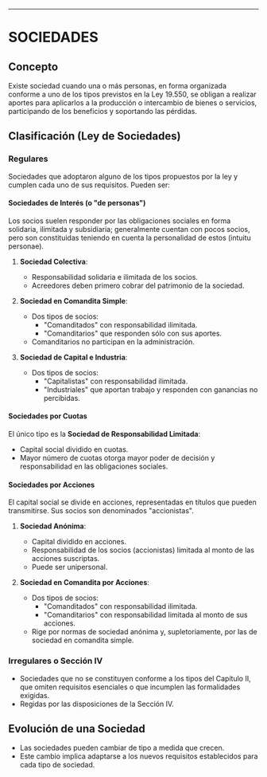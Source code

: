 
---

# SOCIEDADES

## Concepto
Existe sociedad cuando una o más personas, en forma organizada conforme a uno de los tipos previstos en la Ley 19.550, se obligan a realizar aportes para aplicarlos a la producción o intercambio de bienes o servicios, participando de los beneficios y soportando las pérdidas.

## Clasificación (Ley de Sociedades)

### Regulares
Sociedades que adoptaron alguno de los tipos propuestos por la ley y cumplen cada uno de sus requisitos. Pueden ser:

#### Sociedades de Interés (o "de personas")
Los socios suelen responder por las obligaciones sociales en forma solidaria, ilimitada y subsidiaria; generalmente cuentan con pocos socios, pero son constituidas teniendo en cuenta la personalidad de estos (intuitu personae).

1. **Sociedad Colectiva**: 
   - Responsabilidad solidaria e ilimitada de los socios.
   - Acreedores deben primero cobrar del patrimonio de la sociedad.

2. **Sociedad en Comandita Simple**: 
   - Dos tipos de socios: 
     - "Comanditados" con responsabilidad ilimitada.
     - "Comanditarios" que responden sólo con sus aportes.
   - Comanditarios no participan en la administración.

3. **Sociedad de Capital e Industria**: 
   - Dos tipos de socios: 
     - "Capitalistas" con responsabilidad ilimitada.
     - "Industriales" que aportan trabajo y responden con ganancias no percibidas.

#### Sociedades por Cuotas
El único tipo es la **Sociedad de Responsabilidad Limitada**:
- Capital social dividido en cuotas.
- Mayor número de cuotas otorga mayor poder de decisión y responsabilidad en las obligaciones sociales.

#### Sociedades por Acciones
El capital social se divide en acciones, representadas en títulos que pueden transmitirse. Sus socios son denominados "accionistas".

1. **Sociedad Anónima**: 
   - Capital dividido en acciones.
   - Responsabilidad de los socios (accionistas) limitada al monto de las acciones suscriptas.
   - Puede ser unipersonal.

2. **Sociedad en Comandita por Acciones**: 
   - Dos tipos de socios: 
     - "Comanditados" con responsabilidad ilimitada.
     - "Comanditarios" con responsabilidad limitada al monto de sus acciones.
   - Rige por normas de sociedad anónima y, supletoriamente, por las de sociedad en comandita simple.

### Irregulares o Sección IV
- Sociedades que no se constituyen conforme a los tipos del Capítulo II, que omiten requisitos esenciales o que incumplen las formalidades exigidas.
- Regidas por las disposiciones de la Sección IV.

## Evolución de una Sociedad
- Las sociedades pueden cambiar de tipo a medida que crecen.
- Este cambio implica adaptarse a los nuevos requisitos establecidos para cada tipo de sociedad.
